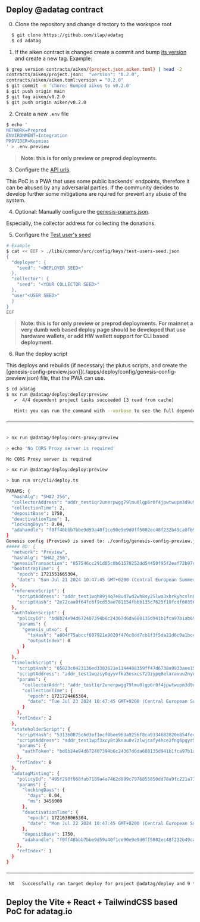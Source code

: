 
## Deploy @adatag contract

0. Clone the repository and change directory to the workspce root

``` bash
  $ git clone https://github.com/ilap/adatag
  $ cd adatag
```

1. If the aiken contract is changed create a commit and bump [its version](contracts/aiken/aiken.toml) and create a new tag. Example:

``` bash
$ grep version contracts/aiken/{project.json,aiken.toml} | head -2
contracts/aiken/project.json:  "version": "0.2.0",
contracts/aiken/aiken.toml:version = "0.2.0"
$ git commit -m 'chore: Bumped aiken to v0.2.0'
$ git push origin main
$ git tag aiken/v0.2.0
$ git push origin aiken/v0.2.0
```

2. Create a new `.env`   file
``` bash
$ echo '
NETWORK=Preprod
ENVIRONMENT=Integration
PROVIDER=Kupmios
' > .env.preview
```

> **Note: this is for only preview or preprod deployments.**

3. Configure the [API urls](./libs/common/src/config/api-urls.json).

This PoC is a PWA that uses some public backends' endpoints, therefore it can be abused by any adversarial parties. If the community decides to develop further some mitigations are rquired for prevent any abuse of the system.

4. Optional: Manually configure the [genesis-params.json](./libs/common/src/config/genesis-params.json). 

Especially, the collector address for collecting the donations.

5. Configure the [Test user's seed](./libs/common/src/config/keys/test-users-seed.json)

``` bash
# Example
$ cat << EOF > ./libs/common/src/config/keys/test-users-seed.json
{
  "deployer": {
    "seed": "<DEPLOYER SEED>"
  },
  "collector": {
    "seed": "<YOUR COLLECTOR SEED>"
  },
  "user"<USER SEED>"
  }
}
EOF
```

> **Note: this is for only preview or preprod deployments. For mainnet a very dumb web based deploy page should be developed that use hardware wallets, or add HW wallett support for CLI based deployment.**



6. Run the deploy script

This deploys and rebuilds (if necessary) the plutus scripts, and create the [genesis-config-preview.json]](./apps/deploy/config/genesis-config-preview.json) file, that the PWA can use.

``` bash
$ cd adatag
$ nx run @adatag/deploy:deploy:preview
   ✔  4/4 dependent project tasks succeeded [3 read from cache]

   Hint: you can run the command with --verbose to see the full dependent project outputs

———————————————————————————————————————————————————————————————————————————————————————————————————————————————————————————————————


> nx run @adatag/deploy:cors-proxy:preview

> echo 'No CORS Proxy server is required'

No CORS Proxy server is required

> nx run @adatag/deploy:deploy:preview

> bun run src/cli/deploy.ts

PARAMS: {
  "hashAlg": "SHA2_256",
  "collectorAddress": "addr_test1qr2unerpwgg79lmu0lgp6r0f4jpwtwupm3d9u944nygcv630tqj8uphr57f2xeylny36dy6d2mh32z44hww3tkeg0ljsjlzakw",
  "collectionTime": 2,
  "depositBase": 1750,
  "deactivationTime": 1,
  "lockingDays": 0.04,
  "adahandle": "f0ff48bbb7bbe9d59a40f1ce90e9e9d0ff5002ec48f232b49ca0fb9a"
}
Genesis config (Preview) is saved to: ./config/genesis-config-preview.json
##### BD: {
  "network": "Preview",
  "hashAlg": "SHA2_256",
  "genesisTransaction": "857546cc291d05c0b61570252dd54450f95f2eaf72b97d612b25c5e4e712b649",
  "bootstrapTime": {
    "epoch": 1721551665304,
    "date": "Sun Jul 21 2024 10:47:45 GMT+0200 (Central European Summer Time)"
  },
  "referenceScript": {
    "scriptAddress": "addr_test1wqh89j4q7e8ud7wd2wh8sy25lwa3xhrkyhcsln0kqdtxhjgr08ngw",
    "scriptHash": "2e72caa0f64fc6f9cd53ae781154fbbb135c7625f10fcdf603566bc9"
  },
  "authTokenScript": {
    "policyId": "bd8b24e94d672407394b6c24367d6da688135d941b1fca97b1ab69a8",
    "params": {
      "genesis_utxo": {
        "txHash": "a804f75abccf607921e9020f476c8dd7cb1f3f5da21d6c0a1bcc67f49b2cdeca",
        "outputIndex": 0
      }
    }
  },
  "timelockScript": {
    "scriptHash": "05023c0423136ed3303621e1144408359ff47d6738a9933aee15ef90",
    "scriptAddress": "addr_test1wqzsy0qyyvfka5esxcs7z9zypq6elaravuu2nye6ac27lyqsl6vdu",
    "params": {
      "collectorAddr": "addr_test1qr2unerpwgg79lmu0lgp6r0f4jpwtwupm3d9u944nygcv630tqj8uphr57f2xeylny36dy6d2mh32z44hww3tkeg0ljsjlzakw",
      "collectionTime": {
        "epoch": 1721724465304,
        "date": "Tue Jul 23 2024 10:47:45 GMT+0200 (Central European Summer Time)"
      }
    },
    "refIndex": 2
  },
  "stateholderScript": {
    "scriptHash": "531360875c6d3ef1ecf0bee963a9256f8ca9334682820e854fe46a60",
    "scriptAddress": "addr_test1wpf3xcy8t3knau0v7zlwjcafy4hce2fng6pgyr59fljx5cqywue2q",
    "params": {
      "authToken": "bd8b24e94d672407394b6c24367d6da688135d941b1fca97b1ab69a8"
    },
    "refIndex": 0
  },
  "adatagMinting": {
    "policyId": "495f290f868fab7189a4a7462d899c7976855850dd78a9fc221a718c",
    "params": {
      "lockingDays": {
        "days": 0.04,
        "ms": 3456000
      },
      "deactivationTime": {
        "epoch": 1721638065304,
        "date": "Mon Jul 22 2024 10:47:45 GMT+0200 (Central European Summer Time)"
      },
      "depositBase": 1750,
      "adahandle": "f0ff48bbb7bbe9d59a40f1ce90e9e9d0ff5002ec48f232b49ca0fb9a"
    },
    "refIndex": 1
  }
}

———————————————————————————————————————————————————————————————————————————————————————————————————————————————————————————————————

 NX   Successfully ran target deploy for project @adatag/deploy and 9 tasks it depends on (43s)
```

## Deploy the Vite + React + TailwindCSS based PoC for adatag.io
